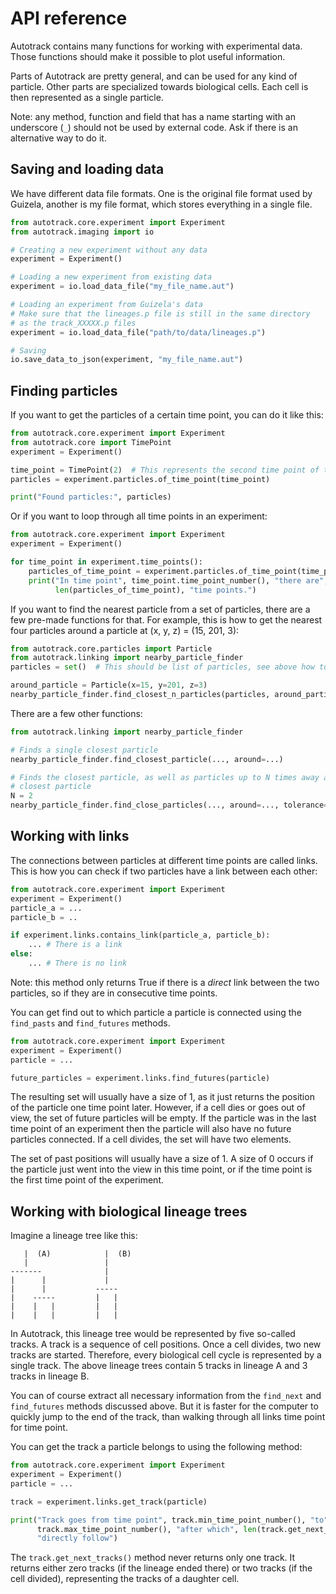 # API reference
Autotrack contains many functions for working with experimental data.
Those functions should make it possible to plot useful information.

Parts of Autotrack are pretty general, and can be used for any kind of particle. Other
parts are specialized towards biological cells. Each cell is then represented as a single
particle.

Note: any method, function and field that has a name starting with an underscore (`_`)
should not be used by external code. Ask if there is an alternative way to do it.

## Saving and loading data

We have different data file formats. One is the original file format used by Guizela,
another is my file format, which stores everything in a single file.

```python
from autotrack.core.experiment import Experiment
from autotrack.imaging import io

# Creating a new experiment without any data
experiment = Experiment()

# Loading a new experiment from existing data
experiment = io.load_data_file("my_file_name.aut")

# Loading an experiment from Guizela's data
# Make sure that the lineages.p file is still in the same directory
# as the track_XXXXX.p files
experiment = io.load_data_file("path/to/data/lineages.p")

# Saving
io.save_data_to_json(experiment, "my_file_name.aut")
```

## Finding particles

If you want to get the particles of a certain time point, you can do it like this:

```python
from autotrack.core.experiment import Experiment
from autotrack.core import TimePoint
experiment = Experiment()

time_point = TimePoint(2)  # This represents the second time point of the experiment
particles = experiment.particles.of_time_point(time_point)

print("Found particles:", particles)
```

Or if you want to loop through all time points in an experiment:

```python
from autotrack.core.experiment import Experiment
experiment = Experiment()

for time_point in experiment.time_points():
    particles_of_time_point = experiment.particles.of_time_point(time_point)
    print("In time point", time_point.time_point_number(), "there are",
          len(particles_of_time_point), "time points.")
```

If you want to find the nearest particle from a set of particles, there are a few
pre-made functions for that. For example, this is how to get the nearest four particles
around a particle at (x, y, z) =  (15, 201, 3):

```python
from autotrack.core.particles import Particle
from autotrack.linking import nearby_particle_finder
particles = set()  # This should be list of particles, see above how to get them

around_particle = Particle(x=15, y=201, z=3)
nearby_particle_finder.find_closest_n_particles(particles, around_particle, max_amount=4)
```

There are a few other functions:

```python
from autotrack.linking import nearby_particle_finder

# Finds a single closest particle
nearby_particle_finder.find_closest_particle(..., around=...)

# Finds the closest particle, as well as particles up to N times away as the
# closest particle
N = 2
nearby_particle_finder.find_close_particles(..., around=..., tolerance=N)
```

## Working with links
The connections between particles at different time points are called links. This is how
you can check if two particles have a link between each other:

```python
from autotrack.core.experiment import Experiment
experiment = Experiment()
particle_a = ...
particle_b = ..

if experiment.links.contains_link(particle_a, particle_b):
    ... # There is a link
else:
    ... # There is no link
```

Note: this method only returns True if there is a *direct* link between the two particles,
so if they are in consecutive time points.

You can get find out to which particle a particle is connected using the `find_pasts`
and `find_futures` methods.

```python
from autotrack.core.experiment import Experiment
experiment = Experiment()
particle = ...

future_particles = experiment.links.find_futures(particle)
```

The resulting set will usually have a size of 1, as it just returns the position of the
particle one time point later. However, if a cell dies or goes out of view, the set of
future particles will be empty. If the particle was in the last time point of an
experiment then the particle will also have no future particles connected. If a cell
divides, the set will have two elements.

The set of past positions will usually have a size of 1. A size of 0 occurs if the
particle just went into the view in this time point, or if the time point is the first
time point of the experiment.

## Working with biological lineage trees
Imagine a lineage tree like this:

```
   |  (A)            |  (B)
   |                 |
-------              |
|      |             |
|      |           -----
|    -----         |   |
|    |   |         |   |
|    |   |         |   |
```

In Autotrack, this lineage tree would be represented by five so-called tracks. A track is
a sequence of cell positions. Once a cell divides, two new tracks are started. Therefore,
every biological cell cycle is represented by a single track. The above lineage trees
contain 5 tracks in lineage A and 3 tracks in lineage B.

You can of course extract all necessary information from the `find_next` and
`find_futures` methods discussed above. But it is faster for the computer to quickly jump
to the end of the track, than walking through all links time point for time point.

You can get the track a particle belongs to using the following method:

```python
from autotrack.core.experiment import Experiment
experiment = Experiment()
particle = ...

track = experiment.links.get_track(particle)

print("Track goes from time point", track.min_time_point_number(), "to",
      track.max_time_point_number(), "after which", len(track.get_next_tracks()),
      "directly follow")
```

The `track.get_next_tracks()` method never returns only one track. It returns either zero
tracks (if the lineage ended there) or two tracks (if the cell divided), representing the
tracks of a daughter cell.
